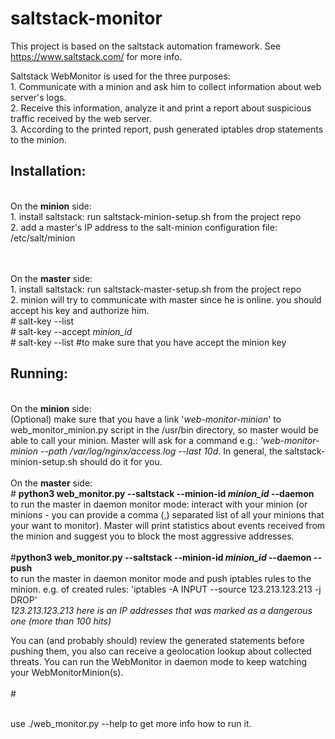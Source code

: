 # saltstack-monitor
This project is based on the saltstack automation framework. See https://www.saltstack.com/ for more info.

Saltstack WebMonitor is used for the three purposes:
<br/>1. Communicate with a minion and ask him to collect information about web server's logs.
<br/>2. Receive this information, analyze it and print a report about suspicious traffic received by the web server.
<br/>3. According to the printed report, push generated iptables drop statements to the minion.

<b><h2>Installation:</h2></b>
 
 
 <br/> On the <b>minion</b> side:
  <br/>1. install saltstack: run saltstack-minion-setup.sh from the project repo
  <br/>2. add a master's IP address to the salt-minion configuration file: /etc/salt/minion
  
<br/><br/> On the <b>master</b> side:
  <br/> 1. install saltstack: run saltstack-master-setup.sh from the project repo
  <br/> 2. minion will try to communicate with master since he is online. you should accept his key and authorize him.
  <br/> # salt-key --list
  <br/> # salt-key --accept <i>minion_id</i>
  <br/> # salt-key --list #to make sure that you have accept the minion key
  
<b><h2>Running:</h2></b>
<br>On the <b>minion</b> side:
<br/>(Optional) make sure that you have a link '<i>web-monitor-minion</i>' to web_monitor_minion.py script in the /usr/bin directory, so master would be able to call your minion. Master will ask for a command e.g.: <i>'web-monitor-minion --path /var/log/nginx/access.log --last 10d</i>. In general, the saltstack-minion-setup.sh should do it for you.
<br/><br/>On the <b>master</b> side:
<br/># <b>python3 web_monitor.py --saltstack --minion-id <i>minion_id</i> --daemon</b>
<br/> to run the master in daemon monitor mode: interact with your minion (or minions - you can provide a comma (,) separated list of all your minions that your want to monitor). Master will print statistics about events received from the minion and suggest you to block the most aggressive addresses.
<br/><br/>#<b>python3 web_monitor.py --saltstack --minion-id <i>minion_id</i> --daemon --push</b>
<br/> to run the master in daemon monitor mode and push iptables rules to the minion. e.g. of created rules: 'iptables -A INPUT --source 123.213.123.213 -j DROP'
<br/><i>123.213.123.213 here is an IP addresses that was marked as a dangerous one (more than 100 hits)</i>

You can (and probably should) review the generated statements before pushing them, you also can receive a geolocation lookup about collected threats. You can run the WebMonitor in daemon mode to keep watching your WebMonitorMinion(s).
<br/><br/> #

<br/> use ./web_monitor.py --help to get more info how to run it.
